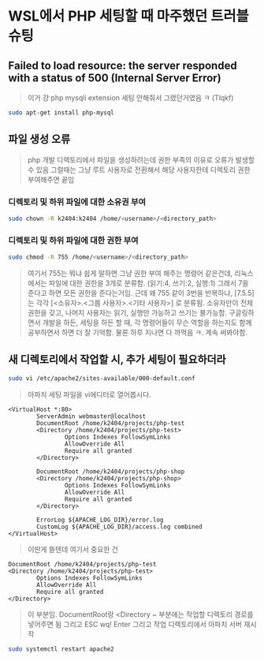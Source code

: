 # WSL에서 PHP 세팅할 때 마주했던 트러블슈팅

## Failed to load resource: the server responded with a status of 500 (Internal Server Error)
> 이거 걍 php mysqli extension 세팅 안해줘서 그랬던거였음 ㅋ (Tlqkf)
```bash
sudo apt-get install php-mysql
```
## 파일 생성 오류
> php 개발 디렉토리에서 파일을 생성하려는데 권한 부족의 이유로 오류가 발생할 수 있음 그럴때는 그냥 루트 사용자로 전환해서 해당 사용자한테 디렉토리 권한 부여해주면 끝임
### 디렉토리 및 하위 파일에 대한 소유권 부여
```bash
sudo chown -R k2404:k2404 /home/<username>/<directory_path>
```
### 디렉토리 및 하위 파일에 대한 권한 부여
```bash
sudo chmod -R 755 /home/<username>/<directory_path>
```
> 여기서 755는 뭐냐
> 쉽게 말하면 그냥 권한 부여 해주는 명령어 같은건데,
> 리눅스에서는 파일에 대한 권한을 3개로 분류함. (읽기:4, 쓰기:2, 실행:1)
> 그래서 7을 준다고 하면 모든 권한을 준다는거임.
> 근데 왜 755 같이 3번을 반복하냐,
> [7.5.5]는 각각 [<소유자>.<그룹 사용자>.<기타 사용자>] 로 분류됨. 소유자만이 전체 권한을 갖고, 나머지 사용자는 읽기, 실행만 가능하고 쓰기는 불가능함.
> 구글링하면서 개발을 하든, 세팅을 하든 할 때, 각 명령어들이 무슨 역할을 하는지도 함께 공부하면서 하면 더 잘 기억함.
> 물론 하루 지나면 다 까먹음 ㅋ. 계속 써봐야함.

## 새 디렉토리에서 작업할 시, 추가 세팅이 필요하더라
```bash
sudo vi /etc/apache2/sites-available/000-default.conf
```
> 아파치 세팅 파일을 vi에디터로 열어봅시다.
```vi
<VirtualHost *:80>
        ServerAdmin webmaster@localhost
        DocumentRoot /home/k2404/projects/php-test
        <Directory /home/k2404/projects/php-test>
                Options Indexes FollowSymLinks
                AllowOverride All
                Require all granted
        </Directory>

        DocumentRoot /home/k2404/projects/php-shop
        <Directory /home/k2404/projects/php-shop>
                Options Indexes FollowSymLinks
                AllowOverride All
                Require all granted
        </Directory>

        ErrorLog ${APACHE_LOG_DIR}/error.log
        CustomLog ${APACHE_LOG_DIR}/access.log combined
</VirtualHost>
```
> 이딴게 뜰텐데 여기서 중요한 건
```vi
DocumentRoot /home/k2404/projects/php-test
<Directory /home/k2404/projects/php-test>
        Options Indexes FollowSymLinks
        AllowOverride All
        Require all granted
</Directory>
```
> 이 부분임.
> DocumentRoot랑 <Directory ~ 부분에는 작업할 디렉토리 경로를 넣어주면 됨
> 그리고 ESC wq! Enter
> 그리고 작업 디렉토리에서 아파치 서버 재시작
```bash
sudo systemctl restart apache2
```
